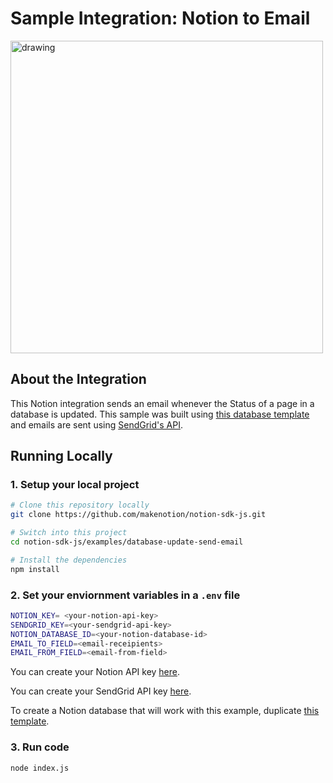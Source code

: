 # Sample Integration: Notion to Email 

<a href="#"> <img src="https://dev.notion.so/front-static/external/readme/images/notion-email-example@2x.png" alt="drawing" width="500"/> </a>

## About the Integration 

This Notion integration sends an email whenever the Status of a page in a database is updated. This sample was built using [this database template](https://www.notion.so/5b593126d3eb401db62c83cbe362d2d5?v=a44397b3675545f389a6f28282c402ae) and emails are sent using [SendGrid's API](https://sendgrid.com). 

## Running Locally

### 1. Setup your local project
```zsh
# Clone this repository locally 
git clone https://github.com/makenotion/notion-sdk-js.git 

# Switch into this project
cd notion-sdk-js/examples/database-update-send-email 

# Install the dependencies 
npm install
```

### 2. Set your enviornment variables in a `.env` file
```zsh
NOTION_KEY= <your-notion-api-key>
SENDGRID_KEY=<your-sendgrid-api-key>
NOTION_DATABASE_ID=<your-notion-database-id>
EMAIL_TO_FIELD=<email-receipients> 
EMAIL_FROM_FIELD=<email-from-field>
```

You can create your Notion API key [here](www.notion.com/integrations).

You can create your SendGrid API key [here](https://signup.sendgrid.com).

To create a Notion database that will work with this example, duplicate [this template](https://www.notion.so/5b593126d3eb401db62c83cbe362d2d5?v=a44397b3675545f389a6f28282c402ae).

### 3. Run code 

```zsh
node index.js
```
